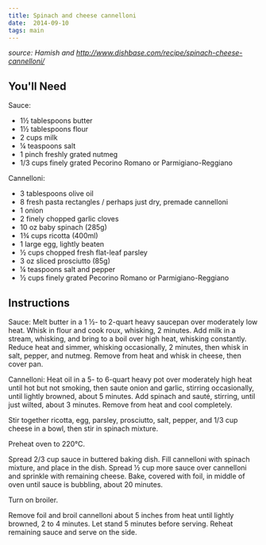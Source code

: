 ```yaml
---
title: Spinach and cheese cannelloni
date:  2014-09-10
tags: main
---
```

*source: Hamish and
<http://www.dishbase.com/recipe/spinach-cheese-cannelloni/>*

You'll Need
-----------

Sauce:

-   1½ tablespoons butter
-   1½ tablespoons flour
-   2 cups milk
-   ¼ teaspoons salt
-   1 pinch freshly grated nutmeg
-   1/3 cups finely grated Pecorino Romano or Parmigiano-Reggiano

Cannelloni:

-   3 tablespoons olive oil
-   8 fresh pasta rectangles / perhaps just dry, premade cannelloni
-   1 onion
-   2 finely chopped garlic cloves
-   10 oz baby spinach (285g)
-   1¾ cups ricotta (400ml)
-   1 large egg, lightly beaten
-   ½ cups chopped fresh flat-leaf parsley
-   3 oz sliced prosciutto (85g)
-   ¼ teaspoons salt and pepper
-   ½ cups finely grated Pecorino Romano or Parmigiano-Reggiano

Instructions
------------

Sauce: Melt butter in a 1 ½- to 2-quart heavy saucepan over moderately
low heat. Whisk in flour and cook roux, whisking, 2 minutes. Add milk in
a stream, whisking, and bring to a boil over high heat, whisking
constantly. Reduce heat and simmer, whisking occasionally, 2 minutes,
then whisk in salt, pepper, and nutmeg. Remove from heat and whisk in
cheese, then cover pan.

Cannelloni: Heat oil in a 5- to 6-quart heavy pot over moderately high
heat until hot but not smoking, then saute onion and garlic, stirring
occasionally, until lightly browned, about 5 minutes. Add spinach and
sauté, stirring, until just wilted, about 3 minutes. Remove from heat
and cool completely.

Stir together ricotta, egg, parsley, prosciutto, salt, pepper, and 1/3
cup cheese in a bowl, then stir in spinach mixture.

Preheat oven to 220°C.

Spread 2/3 cup sauce in buttered baking dish. Fill cannelloni with
spinach mixture, and place in the dish. Spread ½ cup more sauce over
cannelloni and sprinkle with remaining cheese. Bake, covered with foil,
in middle of oven until sauce is bubbling, about 20 minutes.

Turn on broiler.

Remove foil and broil cannelloni about 5 inches from heat until lightly
browned, 2 to 4 minutes. Let stand 5 minutes before serving. Reheat
remaining sauce and serve on the side.

